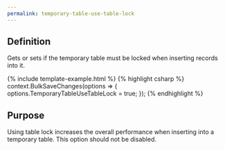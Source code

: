 ```yaml
---
permalink: temporary-table-use-table-lock
---
```


## Definition
Gets or sets if the temporary table must be locked when inserting records into it.

{% include template-example.html %} 
{% highlight csharp %}
context.BulkSaveChanges(options =>
{
   options.TemporaryTableUseTableLock = true;
});
{% endhighlight %}

## Purpose
Using table lock increases the overall performance when inserting into a temporary table. This option should not be disabled.